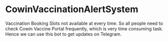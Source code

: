 # CowinVaccinationAlertSystem
Vaccination Booking Slots not available at every time. So all people need to check Cowin Vaccine Portal frequently, which is very time consuming task. Hence we can use this bot to get updates on Telegram.
